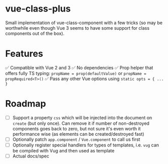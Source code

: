 # vue-class-plus

Small implementation of vue-class-component with a few tricks (so may be worthwhile even though Vue 3 seems to have some support for class components out of the box).

# Features

✅ Compatible with Vue 2 and 3
✅ No dependencies
✅ Prop helper that offers fully TS typing: `propName = prop(defaultValue)` or `propName = propRequired<T>()`
✅ Pass any other Vue options using `static opts = { ... }`

# Roadmap

- [ ] Support a property `css` which will be injected into the document on `create` (but only once). Can remove it if number of non-destroyed components goes back to zero, but not sure it's even worth it performance wise (as elements can be created/destroyed fast)
- [ ] Optionally patch `app.component` / `Vue.component` to call us first
- [ ] Optionally register special handlers for types of templates, i.e. `vug` can be compiled with Vug and then used as template
- [ ] Actual docs/spec
